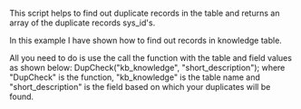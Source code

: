 This script helps to find out duplicate records in the table and returns an array of the duplicate records sys_id's.

In this example I have shown how to find out records in knowledge table.

All you need to do is use the call the function with the table and field values as shown below:
DupCheck("kb_knowledge", "short_description");
where "DupCheck" is the function, "kb_knowledge" is the table name and "short_description" is the field based on which your duplicates will be found.